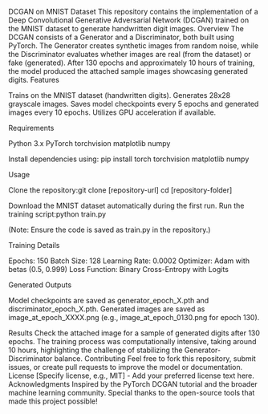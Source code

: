 DCGAN on MNIST Dataset
This repository contains the implementation of a Deep Convolutional Generative Adversarial Network (DCGAN) trained on the MNIST dataset to generate handwritten digit images.
Overview
The DCGAN consists of a Generator and a Discriminator, both built using PyTorch. The Generator creates synthetic images from random noise, while the Discriminator evaluates whether images are real (from the dataset) or fake (generated). After 130 epochs and approximately 10 hours of training, the model produced the attached sample images showcasing generated digits.
Features

Trains on the MNIST dataset (handwritten digits).
Generates 28x28 grayscale images.
Saves model checkpoints every 5 epochs and generated images every 10 epochs.
Utilizes GPU acceleration if available.

Requirements

Python 3.x
PyTorch
torchvision
matplotlib
numpy

Install dependencies using:
pip install torch torchvision matplotlib numpy

Usage

Clone the repository:git clone [repository-url]
cd [repository-folder]


Download the MNIST dataset automatically during the first run.
Run the training script:python train.py

(Note: Ensure the code is saved as train.py in the repository.)

Training Details

Epochs: 150
Batch Size: 128
Learning Rate: 0.0002
Optimizer: Adam with betas (0.5, 0.999)
Loss Function: Binary Cross-Entropy with Logits

Generated Outputs

Model checkpoints are saved as generator_epoch_X.pth and discriminator_epoch_X.pth.
Generated images are saved as image_at_epoch_XXXX.png (e.g., image_at_epoch_0130.png for epoch 130).

Results
Check the attached image for a sample of generated digits after 130 epochs. The training process was computationally intensive, taking around 10 hours, highlighting the challenge of stabilizing the Generator-Discriminator balance.
Contributing
Feel free to fork this repository, submit issues, or create pull requests to improve the model or documentation.
License
[Specify license, e.g., MIT] - Add your preferred license text here.
Acknowledgments
Inspired by the PyTorch DCGAN tutorial and the broader machine learning community. Special thanks to the open-source tools that made this project possible!
